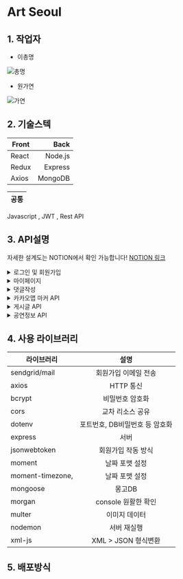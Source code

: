 # Art Seoul

## 1. 작업자
  - 이총명

  ![총명](https://item.kakaocdn.net/do/7d4fa4371a4ed97bebc7d1e052bcba359f17e489affba0627eb1eb39695f93dd)
  - 원가연

![가연](https://lh3.googleusercontent.com/proxy/WGrO-2vTK1FlHLxamzZZKj1ijIYMMp4CRaPe8Yfwl1_hpit3atdzTCAHAeJweH5Omgh8WPeuCEEz96P70RHR63ptb8gUXV7jvRro-wX8KUB018l7sDzSxnBXqwpV8IIJ5QGHElt9u4qSHcbDSb9neg___h7xsKBdBEzA9xjUMXcdE4UyS1iyJGXOyV_4FhT4v6CFzHBGAKhYgsURD5IICtc1DTqQA3v2tjnAz3i2OJFukxiD5W58IXBOgCp4AkwBsKwCf0_lyrJ1AljiYrcCF4kMUtCpDNIbOIxwIv6rfAM)

## 2. 기술스텍

Front | Back
---|---:
React | Node.js
Redux | Express
Axios | MongoDB

공통|
---|
Javascript , JWT , Rest API


## 3. API설명 

자세한 설계도는 NOTION에서 확인 가능합니다!
<a href="https://www.notion.so/ART-SEOUL-2-4821f7a5fc644af7a37e44a8f610dc4d" target="_blank">NOTION 링크</a>

<details>
<summary>로그인 및 회원가입</summary>
<div markdown="1">       

API기능 |
---|
로그인
회원가입
비밀번호변경
<br>
</div>
</details>

<details>
<summary>마이페이지</summary>
<div markdown="1">       

API기능 |
---|
다른사람 게시글 목록 조회
내 게시글
내정보조회
프로필 추가 및 수정
<br>
</div>
</details>

<details>
<summary>댓글작성</summary>
<div markdown="1">       

API기능 |
---|
게시글 댓글 목록
게시글 댓글 추가
게시글 댓글 삭제
<br>
</div>
</details>

<details>
<summary> 카카오맵 마커 API</summary>
<div markdown="1">       

API기능|
---|
마커 생성
마커 보기
마커 삭제
핫플레이스 마커 표시
<br>
</div>
</details>

<details>
<summary> 게시글 API </summary>
<div markdown="1">       

API기능 |
---|
마커에서 게시글 보기
마커에서 게시글 쓰기
마커에서 게시글 수정
마커에서 게시글 삭제
<br>
</div>
</details>

<details>
<summary>공연정보 API </summary>
<div markdown="1">       

API기능 |
---|
공연 정보 목록(뮤지컬)
공연 정보 목록(연극)
공연 정보 목록(클래식)
공연 정보 목록(국악)
공연 정보 목록(무용)
<br>
</div>
</details>

## 4. 사용 라이브러리

라이브러리 | 설명
---|:---:
sendgrid/mail | 회원가입 이메일 전송
axios | HTTP 통신
bcrypt | 비밀번호 암호화 
cors | 교차 리소스 공유
dotenv | 포트번호, DB비밀번호 등 암호화
express | 서버
jsonwebtoken | 회원가입 작동 방식
moment | 날짜 포맷 설정
moment-timezone,| 날짜 포맷 설정
mongoose | 몽고DB
morgan | console 원활한 확인
multer | 이미지 데이터
nodemon | 서버 재실행
xml-js | XML > JSON 형식변환



## 5. 배포방식
